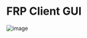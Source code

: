 # FRP Client GUI

![image](https://github.com/MRGRD56/frp-client-gui/assets/35491968/4056e0ef-66b9-4441-ad73-2b3667acebb1)
